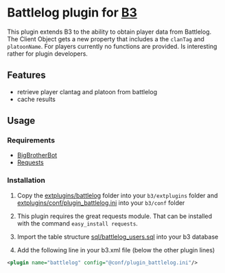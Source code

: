 Battlelog plugin for [B3](http://www.bigbrotherbot.net/ "BigBrotherBot")
=============================================================================
This plugin extends B3 to the ability to obtain player data from Battlelog.
The Client Object gets a new property that includes a the `clanTag` and `platoonName`.
For players currently no functions are provided. Is interesting rather for plugin developers.

## Features
- retrieve player clantag and platoon from battlelog
- cache results

## Usage

### Requirements
- [BigBrotherBot](http://bigbrotherbot.net/)
- [Requests](http://docs.python-requests.org/en/latest/user/install.html#install)

### Installation
1. Copy the [extplugins/battlelog](extplugins/battlelog) folder into your `b3/extplugins` folder and
[extplugins/conf/plugin_battlelog.ini](extplugins/conf/plugin_battlelog.ini) into your `b3/conf` folder

2. This plugin requires the great requests module. That can be installed with the command `easy_install requests`.

3. Import the table structure [sql/battlelog_users.sql](sql/battlelog_users.sql) into your b3 database

4. Add the following line in your b3.xml file (below the other plugin lines)
```xml
<plugin name="battlelog" config="@conf/plugin_battlelog.ini"/>
```
